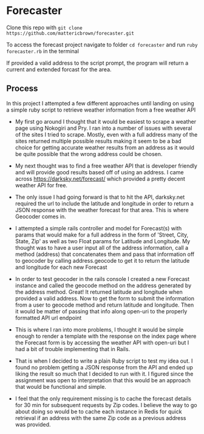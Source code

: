 # Forecaster

Clone this repo with `git clone https://github.com/mattericbrown/forecaster.git`

To access the forecast project navigate to folder `cd forecaster` and run `ruby forecaster.rb` in the terminal

If provided a valid address to the script prompt, the program will return a current and extended forcast for the area.

## Process

In this project I attempted a few different approaches until landing on using a simple ruby script to retrieve weather information from a free weather API

* My first go around I thought that it would be easiest to scrape a weather page using Nokogiri and Pry. I ran into a number of issues with several of the sites I tried to scrape. Mostly, even with a full address many of the sites returned multiple possible results making it seem to be a bad choice for getting accurate weather results from an address as it would be quite possible that the wrong address could be chosen.

* My next thought was to find a free weather API that is developer friendly and will provide good results based off of using an address. I came across https://darksky.net/forecast/ which provided a pretty decent weather API for free.

* The only issue I had going forward is that to hit the API, darksky.net required the url to include the latitude and longitude in order to return a JSON response with the weather forecast for that area. This is where Geocoder comes in.

* I attempted a simple rails controller and model for Forecast(s) with params that would make for a full address in the form of 'Street, City, State, Zip' as well as two Float params for Latitude and Longitude. My thought was to have a user input all of the address information, call a method (address) that concatenates them and pass that information off to geocoder by calling address.geocode to get it to return the latitude and longitude for each new Forecast

* In order to test geocoder in the rails console I created a new Forecast instance and called the geocode method on the address generated by the address method. Great! It returned latitude and longitude when provided a valid address. Now to get the form to submit the information from a user to geocode method and return latitude and longitude. Then it would be matter of passing that info along open-uri to the properly formatted API url endpoint

* This is where I ran into more problems, I thought it would be simple enough to render a template with the response on the index page where the Forecast form is by accessing the weather API with open-uri but I had a bit of trouble implementing that in Rails.

* That is when I decided to write a plain Ruby script to test my idea out. I found no problem getting a JSON response from the API and ended up liking the result so much that I decided to run with it. I figured since the assignment was open to interpretation that this would be an approach that would be functional and simple.

* I feel that the only requirement missing is to cache the forecast details for 30 min for subsequent requests by Zip codes. I believe the way to go about doing so would be to cache each instance in Redis for quick retrieval if an address with the same Zip code as a previous address was provided.
